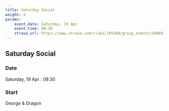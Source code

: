 ```yaml
---
title: Saturday Social 
weight: 3
params:
    event_date: Saturday, 19 Apr
    event_time: 08:30
    strava_url: https://www.strava.com/clubs/189380/group_events/2006918
---
```


## Saturday Social  



### Date

Saturday, 19 Apr : 08:30

### Start

George &amp; Dragon


